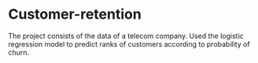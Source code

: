 # Customer-retention
The project consists of the data of a telecom company. Used the logistic regression model to predict ranks of customers according to probability of churn. 
